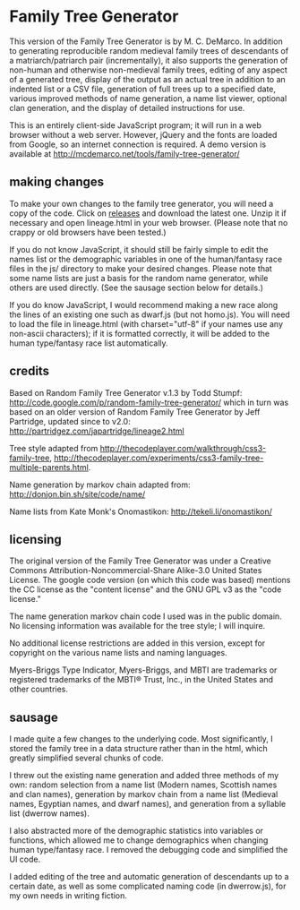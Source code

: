 Family Tree Generator
=====================

This version of the Family Tree Generator is by M. C. DeMarco.  In addition to generating reproducible random medieval family trees of descendants of a matriarch/patriarch pair (incrementally), it also supports the generation of non-human and otherwise non-medieval family trees, editing of any aspect of a generated tree, display of the output as an actual tree in addition to an indented list or a CSV file, generation of full trees up to a specified date, various improved methods of name generation, a name list viewer, optional clan generation, and the display of detailed instructions for use.

This is an entirely client-side JavaScript program; it will run in a web browser without a web server.  However, jQuery and the fonts are loaded from Google, so an internet connection is required.  A demo version is available at http://mcdemarco.net/tools/family-tree-generator/



making changes
--------------

To make your own changes to the family tree generator, you will need a copy of the code.  Click on [releases](https://github.com/mcdemarco/family-tree-generator/releases) and download the latest one.  Unzip it if necessary and open lineage.html in your web browser.  (Please note that no crappy or old browsers have been tested.)

If you do not know JavaScript, it should still be fairly simple to edit the names list or the demographic variables in one of the human/fantasy race files in the js/ directory to make your desired changes.  Please note that some name lists are just a basis for the random name generator, while others are used directly.  (See the sausage section below for details.)

If you do know JavaScript, I would recommend making a new race along the lines of an existing one such as dwarf.js (but not homo.js).  You will need to load the file in lineage.html (with charset="utf-8" if your names use any non-ascii characters); if it is formatted correctly, it will be added to the human type/fantasy race list automatically.


credits
-------

Based on Random Family Tree Generator v.1.3  by Todd Stumpf:
http://code.google.com/p/random-family-tree-generator/
which in turn was based on an older version of Random Family Tree Generator
by Jeff Partridge, updated since to v2.0: http://partridgez.com/japartridge/lineage2.html

Tree style adapted from http://thecodeplayer.com/walkthrough/css3-family-tree, 
http://thecodeplayer.com/experiments/css3-family-tree-multiple-parents.html.

Name generation by markov chain adapted from: http://donjon.bin.sh/site/code/name/

Name lists from Kate Monk's Onomastikon:  http://tekeli.li/onomastikon/



licensing
---------

The original version of the Family Tree Generator was under a Creative Commons Attribution-Noncommercial-Share Alike-3.0 United States License.
The google code version (on which this code was based) mentions the CC license as the "content license" and the GNU GPL v3 as the "code license."

The name generation markov chain code I used was in the public domain.
No licensing information was available for the tree style; I will inquire.

No additional license restrictions are added in this version, except for copyright on the various name lists and naming languages.

Myers-Briggs Type Indicator, Myers-Briggs, and MBTI are trademarks or registered trademarks of the MBTI® Trust, Inc., in the United States and other countries.





sausage
-------

I made quite a few changes to the underlying code.  Most significantly, I stored the family tree in a data structure rather than in the html, which greatly simplified several chunks of code.

I threw out the existing name generation and added three methods of my own:  random selection from a name list (Modern names, Scottish names and clan names), generation by markov chain from a name list (Medieval names, Egyptian names, and dwarf names), and generation from a syllable list (dwerrow names).

I also abstracted more of the demographic statistics into variables or functions, which allowed me to change demographics when changing human type/fantasy race.  I removed the debugging code and simplified the UI code.

I added editing of the tree and automatic generation of descendants up to a certain date, as well as some complicated naming code (in dwerrow.js), for my own needs in writing fiction.

